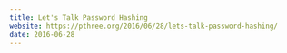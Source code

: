 ```yaml
---
title: Let's Talk Password Hashing
website: https://pthree.org/2016/06/28/lets-talk-password-hashing/
date: 2016-06-28
---
```


